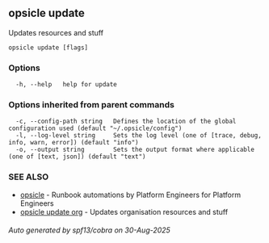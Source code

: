## opsicle update

Updates resources and stuff

```
opsicle update [flags]
```

### Options

```
  -h, --help   help for update
```

### Options inherited from parent commands

```
  -c, --config-path string   Defines the location of the global configuration used (default "~/.opsicle/config")
  -l, --log-level string     Sets the log level (one of [trace, debug, info, warn, error]) (default "info")
  -o, --output string        Sets the output format where applicable (one of [text, json]) (default "text")
```

### SEE ALSO

* [opsicle](cli/opsicle.md)	 - Runbook automations by Platform Engineers for Platform Engineers
* [opsicle update org](cli/opsicle_update_org.md)	 - Updates organisation resources and stuff

###### Auto generated by spf13/cobra on 30-Aug-2025

